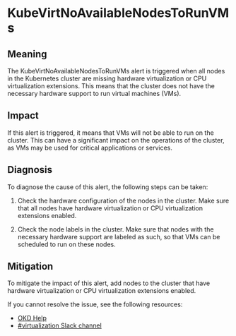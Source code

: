 # KubeVirtNoAvailableNodesToRunVMs

## Meaning

The KubeVirtNoAvailableNodesToRunVMs alert is triggered when all nodes in the
Kubernetes cluster are missing hardware virtualization or CPU virtualization
extensions. This means that the cluster does not have the necessary hardware
support to run virtual machines (VMs).

## Impact

If this alert is triggered, it means that VMs will not be able to run on the
cluster. This can have a significant impact on the operations of the cluster, as
VMs may be used for critical applications or services.

## Diagnosis

To diagnose the cause of this alert, the following steps can be taken:

1. Check the hardware configuration of the nodes in the cluster. Make sure that
all nodes have hardware virtualization or CPU virtualization extensions
enabled.

2. Check the node labels in the cluster. Make sure that nodes with the necessary
hardware support are labeled as such, so that VMs can be scheduled to run on
these nodes.

## Mitigation

To mitigate the impact of this alert, add nodes to the cluster that have
hardware virtualization or CPU virtualization extensions enabled.

<!--DS: If you cannot resolve the issue, log in to the
link:https://access.redhat.com[Customer Portal] and open a support case,
attaching the artifacts gathered during the Diagnosis procedure.-->
<!--USstart-->
If you cannot resolve the issue, see the following resources:

- [OKD Help](https://www.okd.io/help/)
- [#virtualization Slack channel](https://kubernetes.slack.com/channels/virtualization)
<!--USend-->
